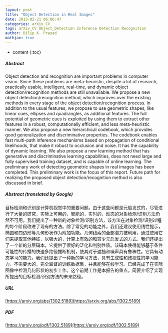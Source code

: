 ```yaml
---
layout: post
title: "Object Detection in Real Images"
date: 2013-02-21 06:06:47
categories: arXiv_CV
tags: arXiv_CV Object_Detection Inference Detection Recognition
author: Dilip K. Prasad
mathjax: true
---
```


* content
{:toc}

##### Abstract
Object detection and recognition are important problems in computer vision. Since these problems are meta-heuristic, despite a lot of research, practically usable, intelligent, real-time, and dynamic object detection/recognition methods are still unavailable. We propose a new object detection/recognition method, which improves over the existing methods in every stage of the object detection/recognition process. In addition to the usual features, we propose to use geometric shapes, like linear cues, ellipses and quadrangles, as additional features. The full potential of geometric cues is exploited by using them to extract other features in a robust, computationally efficient, and less meta-heuristic manner. We also propose a new hierarchical codebook, which provides good generalization and discriminative properties. The codebook enables fast multi-path inference mechanisms based on propagation of conditional likelihoods, that make it robust to occlusion and noise. It has the capability of dynamic learning. We also propose a new learning method that has generative and discriminative learning capabilities, does not need large and fully supervised training dataset, and is capable of online learning. The preliminary work of detecting geometric shapes in real images has been completed. This preliminary work is the focus of this report. Future path for realizing the proposed object detection/recognition method is also discussed in brief.

##### Abstract (translated by Google)
目标检测和识别是计算机视觉中的重要问题。由于这些问题是元启发式的，尽管进行了大量的研究，实际上可用的，智能的，实时的，动态的对象检测/识别方法仍然不可用。我们提出了一种新的对象检测/识别方法，该方法在对象检测/识别过程的每个阶段改进了现有的方法。除了常见的功能之外，我们还建议使用线性提示，椭圆和四边形等几何形状作为附加功能。几何线索的全部潜力被利用，通过使用它们来提取其他特征，以强大的，计算上有效的和较少元启发式的方式。我们还提出了一个新的分层码本，它提供了很好的泛化和判别性质。该码本使得能够基于条件可能性的传播的快速多路径推断机制，使其对于遮挡和噪声具有鲁棒性。它具有动态学习的能力。我们还提出了一种新的学习方法，具有生成性和歧视性的学习能力，不需要大的，完全监督的训练数据集，并且能够在线学习。已经完成了在实际图像中检测几何形状的初步工作。这个前期工作是本报告的重点。简要介绍了实现所提出的目标检测/识别方法的未来路径。

##### URL
[https://arxiv.org/abs/1302.5189](https://arxiv.org/abs/1302.5189)

##### PDF
[https://arxiv.org/pdf/1302.5189](https://arxiv.org/pdf/1302.5189)

